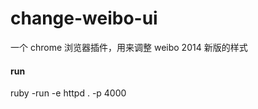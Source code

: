 change-weibo-ui
===============
一个 chrome 浏览器插件，用来调整 weibo 2014 新版的样式


#### run
ruby -run -e httpd . -p 4000